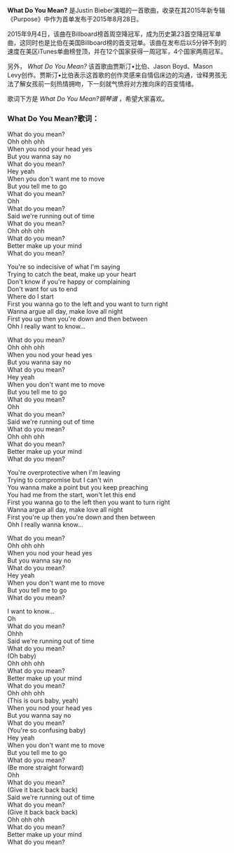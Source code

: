 

**What Do You Mean?** 是Justin
Bieber演唱的一首歌曲，收录在其2015年新专辑《Purpose》中作为首单发布于2015年8月28日。

2015年9月4日，该曲在Billboard榜首周空降冠军，成为历史第23首空降冠军单曲，这同时也是比伯在美国Billboard榜的首支冠单。该曲在发布后以5分钟不到的速度在美区iTunes单曲榜登顶，并在12个国家获得一周冠军，4个国家两周冠军。

另外， _What Do You Mean?_ 该首歌由贾斯汀•比伯、Jason Boyd、Mason
Levy创作。贾斯汀•比伯表示这首歌的创作灵感来自情侣床边的沟通，诠释男孩无法了解女孩前一刻热情拥吻，下一刻就气愤将对方推向床的百变情绪。

歌词下方是 _What Do You Mean?钢琴谱_ ，希望大家喜欢。

### What Do You Mean?歌词：

What do you mean?  
Ohh ohh ohh  
When you nod your head yes  
But you wanna say no  
What do you mean?  
Hey yeah  
When you don't want me to move  
But you tell me to go  
What do you mean?  
Ohh  
What do you mean?  
Said we're running out of time  
What do you mean?  
Ohh ohh ohh  
What do you mean?  
Better make up your mind  
What do you mean?

You're so indecisive of what I'm saying  
Trying to catch the beat, make up your heart  
Don't know if you're happy or complaining  
Don't want for us to end  
Where do I start  
First you wanna go to the left and you want to turn right  
Wanna argue all day, make love all night  
First you up then you're down and then between  
Ohh I really want to know...

What do you mean?  
Ohh ohh ohh  
When you nod your head yes  
But you wanna say no  
What do you mean?  
Hey yeah  
When you don't want me to move  
But you tell me to go  
What do you mean?  
Ohh  
What do you mean?  
Said we're running out of time  
What do you mean?  
Ohh ohh ohh  
What do you mean?  
Better make up your mind  
What do you mean?

You're overprotective when I'm leaving  
Trying to compromise but I can't win  
You wanna make a point but you keep preaching  
You had me from the start, won't let this end  
First you wanna go to the left then you want to turn right  
Wanna argue all day, make love all night  
First you're up then you're down and then between  
Ohh I really wanna know...

What do you mean?  
Ohh ohh ohh  
When you nod your head yes  
But you wanna say no  
What do you mean?  
Hey yeah  
When you don't want me to move  
But you tell me to go  
What do you mean?

I want to know...  
Oh  
What do you mean?  
Ohhh  
Said we're running out of time  
What do you mean?  
(Oh baby)  
Ohh ohh ohh  
What do you mean?  
Better make up your mind  
What do you mean?  
Ohh ohh ohh  
(This is ours baby, yeah)  
When you nod your head yes  
But you wanna say no  
What do you mean?  
(You're so confusing baby)  
Hey yeah  
When you don't want me to move  
But you tell me to go  
What do you mean?  
(Be more straight forward)  
Ohh  
What do you mean?  
(Give it back back back)  
Said we're running out of time  
What do you mean?  
(Give it back back back)  
Ohh ohh ohh  
What do you mean?  
Better make up your mind  
What do you mean?

